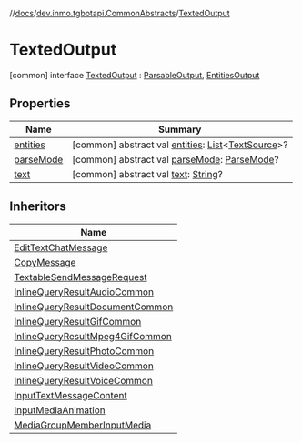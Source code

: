 //[docs](../../../index.md)/[dev.inmo.tgbotapi.CommonAbstracts](../index.md)/[TextedOutput](index.md)



# TextedOutput  
 [common] interface [TextedOutput](index.md) : [ParsableOutput](../-parsable-output/index.md), [EntitiesOutput](../-entities-output/index.md)   


## Properties  
  
|  Name |  Summary | 
|---|---|
| <a name="dev.inmo.tgbotapi.CommonAbstracts/TextedOutput/entities/#/PointingToDeclaration/"></a>[entities](index.md#%5Bdev.inmo.tgbotapi.CommonAbstracts%2FTextedOutput%2Fentities%2F%23%2FPointingToDeclaration%2F%5D%2FProperties%2F625018081)| <a name="dev.inmo.tgbotapi.CommonAbstracts/TextedOutput/entities/#/PointingToDeclaration/"></a> [common] abstract val [entities](index.md#%5Bdev.inmo.tgbotapi.CommonAbstracts%2FTextedOutput%2Fentities%2F%23%2FPointingToDeclaration%2F%5D%2FProperties%2F625018081): [List](https://kotlinlang.org/api/latest/jvm/stdlib/kotlin.collections/-list/index.html)<[TextSource](../-text-source/index.md)>?   <br>|
| <a name="dev.inmo.tgbotapi.CommonAbstracts/TextedOutput/parseMode/#/PointingToDeclaration/"></a>[parseMode](index.md#%5Bdev.inmo.tgbotapi.CommonAbstracts%2FTextedOutput%2FparseMode%2F%23%2FPointingToDeclaration%2F%5D%2FProperties%2F625018081)| <a name="dev.inmo.tgbotapi.CommonAbstracts/TextedOutput/parseMode/#/PointingToDeclaration/"></a> [common] abstract val [parseMode](index.md#%5Bdev.inmo.tgbotapi.CommonAbstracts%2FTextedOutput%2FparseMode%2F%23%2FPointingToDeclaration%2F%5D%2FProperties%2F625018081): [ParseMode](../../dev.inmo.tgbotapi.types.ParseMode/-parse-mode/index.md)?   <br>|
| <a name="dev.inmo.tgbotapi.CommonAbstracts/TextedOutput/text/#/PointingToDeclaration/"></a>[text](index.md#%5Bdev.inmo.tgbotapi.CommonAbstracts%2FTextedOutput%2Ftext%2F%23%2FPointingToDeclaration%2F%5D%2FProperties%2F625018081)| <a name="dev.inmo.tgbotapi.CommonAbstracts/TextedOutput/text/#/PointingToDeclaration/"></a> [common] abstract val [text](index.md#%5Bdev.inmo.tgbotapi.CommonAbstracts%2FTextedOutput%2Ftext%2F%23%2FPointingToDeclaration%2F%5D%2FProperties%2F625018081): [String](https://kotlinlang.org/api/latest/jvm/stdlib/kotlin/-string/index.html)?   <br>|


## Inheritors  
  
|  Name | 
|---|
| <a name="dev.inmo.tgbotapi.requests.edit.abstracts/EditTextChatMessage///PointingToDeclaration/"></a>[EditTextChatMessage](../../dev.inmo.tgbotapi.requests.edit.abstracts/-edit-text-chat-message/index.md)|
| <a name="dev.inmo.tgbotapi.requests.send/CopyMessage///PointingToDeclaration/"></a>[CopyMessage](../../dev.inmo.tgbotapi.requests.send/-copy-message/index.md)|
| <a name="dev.inmo.tgbotapi.requests.send.abstracts/TextableSendMessageRequest///PointingToDeclaration/"></a>[TextableSendMessageRequest](../../dev.inmo.tgbotapi.requests.send.abstracts/-textable-send-message-request/index.md)|
| <a name="dev.inmo.tgbotapi.types.InlineQueries.InlineQueryResult.abstracts.results.audio/InlineQueryResultAudioCommon///PointingToDeclaration/"></a>[InlineQueryResultAudioCommon](../../dev.inmo.tgbotapi.types.InlineQueries.InlineQueryResult.abstracts.results.audio/-inline-query-result-audio-common/index.md)|
| <a name="dev.inmo.tgbotapi.types.InlineQueries.InlineQueryResult.abstracts.results.document/InlineQueryResultDocumentCommon///PointingToDeclaration/"></a>[InlineQueryResultDocumentCommon](../../dev.inmo.tgbotapi.types.InlineQueries.InlineQueryResult.abstracts.results.document/-inline-query-result-document-common/index.md)|
| <a name="dev.inmo.tgbotapi.types.InlineQueries.InlineQueryResult.abstracts.results.gif/InlineQueryResultGifCommon///PointingToDeclaration/"></a>[InlineQueryResultGifCommon](../../dev.inmo.tgbotapi.types.InlineQueries.InlineQueryResult.abstracts.results.gif/-inline-query-result-gif-common/index.md)|
| <a name="dev.inmo.tgbotapi.types.InlineQueries.InlineQueryResult.abstracts.results.mpeg4gif/InlineQueryResultMpeg4GifCommon///PointingToDeclaration/"></a>[InlineQueryResultMpeg4GifCommon](../../dev.inmo.tgbotapi.types.InlineQueries.InlineQueryResult.abstracts.results.mpeg4gif/-inline-query-result-mpeg4-gif-common/index.md)|
| <a name="dev.inmo.tgbotapi.types.InlineQueries.InlineQueryResult.abstracts.results.photo/InlineQueryResultPhotoCommon///PointingToDeclaration/"></a>[InlineQueryResultPhotoCommon](../../dev.inmo.tgbotapi.types.InlineQueries.InlineQueryResult.abstracts.results.photo/-inline-query-result-photo-common/index.md)|
| <a name="dev.inmo.tgbotapi.types.InlineQueries.InlineQueryResult.abstracts.results.video/InlineQueryResultVideoCommon///PointingToDeclaration/"></a>[InlineQueryResultVideoCommon](../../dev.inmo.tgbotapi.types.InlineQueries.InlineQueryResult.abstracts.results.video/-inline-query-result-video-common/index.md)|
| <a name="dev.inmo.tgbotapi.types.InlineQueries.InlineQueryResult.abstracts.results.voice/InlineQueryResultVoiceCommon///PointingToDeclaration/"></a>[InlineQueryResultVoiceCommon](../../dev.inmo.tgbotapi.types.InlineQueries.InlineQueryResult.abstracts.results.voice/-inline-query-result-voice-common/index.md)|
| <a name="dev.inmo.tgbotapi.types.InlineQueries.InputMessageContent/InputTextMessageContent///PointingToDeclaration/"></a>[InputTextMessageContent](../../dev.inmo.tgbotapi.types.InlineQueries.InputMessageContent/-input-text-message-content/index.md)|
| <a name="dev.inmo.tgbotapi.types.InputMedia/InputMediaAnimation///PointingToDeclaration/"></a>[InputMediaAnimation](../../dev.inmo.tgbotapi.types.InputMedia/-input-media-animation/index.md)|
| <a name="dev.inmo.tgbotapi.types.InputMedia/MediaGroupMemberInputMedia///PointingToDeclaration/"></a>[MediaGroupMemberInputMedia](../../dev.inmo.tgbotapi.types.InputMedia/-media-group-member-input-media/index.md)|

